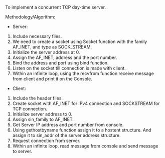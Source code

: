 To implement a concurrent TCP day-time server.

Methodology/Algorithm:

- Server:
1. Include necessary files.
2. We need to create a socket using Socket function with the family AF_INET, and type as SOCK_STREAM.
3. Initialize the server address at 0.
4. Assign the AF_INET, address and the port number.
5. Bind the address and port using bind function.
6. Listen on the socket till connection is made with client.
7. Within an infinite loop, using the recvfrom function receive message from client and print it on the Console.

- Client:
1. Include the header files.
2. Create socket with AF_INET for IPv4 connection and SOCKSTREAM for TCP connection.
3. Initialize server address to 0.
4. Assign sin_family to AF_INET.
5. Get Server IP address and port number from console.
6. Using gethostbyname function assign it to a hostent structure. And assign it to sin_addr of the server address structure.
7. Request connection from server.
8. Within an infinite loop, read message from console and send message to server.
